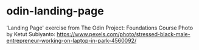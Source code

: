 # odin-landing-page

'Landing Page' exercise from The Odin Project: Foundations Course
Photo by Ketut Subiyanto: https://www.pexels.com/photo/stressed-black-male-entrepreneur-working-on-laptop-in-park-4560092/
